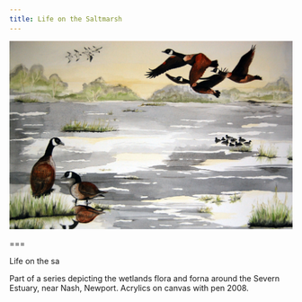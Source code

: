 ```yaml
---
title: Life on the Saltmarsh
---
```


![lighthouse](lifesaltmarsh.jpg)

===

Life on the sa

Part of a series depicting the wetlands flora and forna around the Severn Estuary, near Nash, Newport.  Acrylics on canvas with pen 2008.

